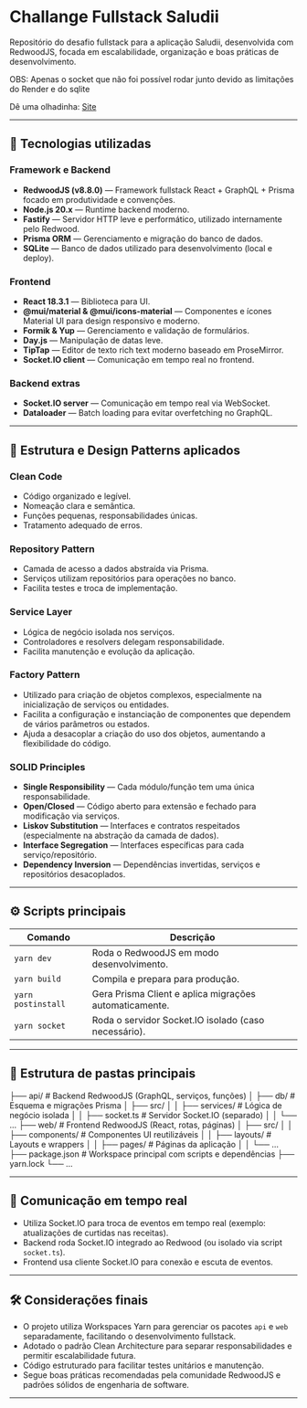 # Challange Fullstack Saludii

Repositório do desafio fullstack para a aplicação Saludii, desenvolvida com RedwoodJS, focada em escalabilidade, organização e boas práticas de desenvolvimento.

OBS: Apenas o socket que não foi possível rodar junto devido as limitações do Render e do sqlite

Dê uma olhadinha: [Site](https://challange-fullstack-saludii.onrender.com/)

---

## 🚀 Tecnologias utilizadas

### Framework e Backend
- **RedwoodJS (v8.8.0)** — Framework fullstack React + GraphQL + Prisma focado em produtividade e convenções.
- **Node.js 20.x** — Runtime backend moderno.
- **Fastify** — Servidor HTTP leve e performático, utilizado internamente pelo Redwood.
- **Prisma ORM** — Gerenciamento e migração do banco de dados.
- **SQLite** — Banco de dados utilizado para desenvolvimento (local e deploy).

### Frontend
- **React 18.3.1** — Biblioteca para UI.
- **@mui/material & @mui/icons-material** — Componentes e ícones Material UI para design responsivo e moderno.
- **Formik & Yup** — Gerenciamento e validação de formulários.
- **Day.js** — Manipulação de datas leve.
- **TipTap** — Editor de texto rich text moderno baseado em ProseMirror.
- **Socket.IO client** — Comunicação em tempo real no frontend.

### Backend extras
- **Socket.IO server** — Comunicação em tempo real via WebSocket.
- **Dataloader** — Batch loading para evitar overfetching no GraphQL.

---

## 🧱 Estrutura e Design Patterns aplicados

### Clean Code
- Código organizado e legível.
- Nomeação clara e semântica.
- Funções pequenas, responsabilidades únicas.
- Tratamento adequado de erros.

### Repository Pattern
- Camada de acesso a dados abstraída via Prisma.
- Serviços utilizam repositórios para operações no banco.
- Facilita testes e troca de implementação.

### Service Layer
- Lógica de negócio isolada nos serviços.
- Controladores e resolvers delegam responsabilidade.
- Facilita manutenção e evolução da aplicação.

### Factory Pattern
- Utilizado para criação de objetos complexos, especialmente na inicialização de serviços ou entidades.
- Facilita a configuração e instanciação de componentes que dependem de vários parâmetros ou estados.
- Ajuda a desacoplar a criação do uso dos objetos, aumentando a flexibilidade do código.

### SOLID Principles
- **Single Responsibility** — Cada módulo/função tem uma única responsabilidade.
- **Open/Closed** — Código aberto para extensão e fechado para modificação via serviços.
- **Liskov Substitution** — Interfaces e contratos respeitados (especialmente na abstração da camada de dados).
- **Interface Segregation** — Interfaces específicas para cada serviço/repositório.
- **Dependency Inversion** — Dependências invertidas, serviços e repositórios desacoplados.

---

## ⚙️ Scripts principais

| Comando          | Descrição                                         |
|------------------|--------------------------------------------------|
| `yarn dev`       | Roda o RedwoodJS em modo desenvolvimento.        |
| `yarn build`     | Compila e prepara para produção.                  |
| `yarn postinstall` | Gera Prisma Client e aplica migrações automaticamente. |
| `yarn socket`    | Roda o servidor Socket.IO isolado (caso necessário). |

---

## 📂 Estrutura de pastas principais

├── api/ # Backend RedwoodJS (GraphQL, serviços, funções)
│ ├── db/ # Esquema e migrações Prisma
│ ├── src/
│ │ ├── services/ # Lógica de negócio isolada
│ │ ├── socket.ts # Servidor Socket.IO (separado)
│ │ └── ...
├── web/ # Frontend RedwoodJS (React, rotas, páginas)
│ ├── src/
│ │ ├── components/ # Componentes UI reutilizáveis
│ │ ├── layouts/ # Layouts e wrappers
│ │ ├── pages/ # Páginas da aplicação
│ │ └── ...
├── package.json # Workspace principal com scripts e dependências
├── yarn.lock
└── ...

---

## 📡 Comunicação em tempo real

- Utiliza Socket.IO para troca de eventos em tempo real (exemplo: atualizações de curtidas nas receitas).
- Backend roda Socket.IO integrado ao Redwood (ou isolado via script `socket.ts`).
- Frontend usa cliente Socket.IO para conexão e escuta de eventos.

---

## 🛠️ Considerações finais

- O projeto utiliza Workspaces Yarn para gerenciar os pacotes `api` e `web` separadamente, facilitando o desenvolvimento fullstack.
- Adotado o padrão Clean Architecture para separar responsabilidades e permitir escalabilidade futura.
- Código estruturado para facilitar testes unitários e manutenção.
- Segue boas práticas recomendadas pela comunidade RedwoodJS e padrões sólidos de engenharia de software.

---

